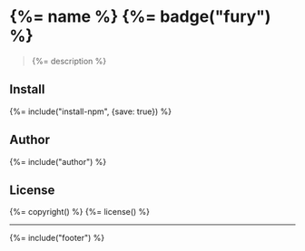 # {%= name %} {%= badge("fury") %}

> {%= description %}

## Install
{%= include("install-npm", {save: true}) %}

## Author
{%= include("author") %}

## License
{%= copyright() %}
{%= license() %}

***

{%= include("footer") %}